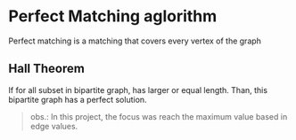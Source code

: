 # Perfect Matching aglorithm

Perfect matching is a matching that covers every vertex of the graph

## Hall Theorem

If for all subset in bipartite graph, has larger or equal length. Than, this bipartite graph has a perfect solution.

> obs.: In this project, the focus was reach the maximum value based in edge values.
